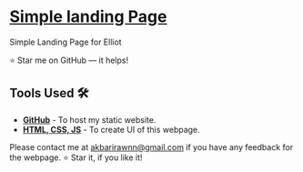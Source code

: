 # <a href="https://lonewolfvz.github.io/Elliot-Landing-Page/" target="_blank">Simple landing Page</a>
<p align="justify">Simple Landing Page for Elliot</p>

:star: Star me on GitHub — it helps!

## Tools Used 🛠️
* [<b>GitHub</b>](https://github.com/) - To host my static website.
* [<b>HTML, CSS, JS</b>](https://www.w3schools.com/css/default.asp) - To create UI of this webpage.

Please contact me at akbarirawnn@gmail.com if you have any feedback for the webpage. :star: Star it, if you like it!

